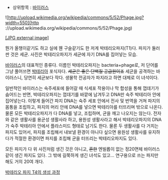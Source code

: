   * 상위항목 : [바이러스](%EB%B0%94%EC%9D%B4%EB%9F%AC%EC%8A%A4.md)  

![http://upload.wikimedia.org/wikipedia/commons/5/52/Phage.jpg?width=550](http
://upload.wikimedia.org/wikipedia/commons/5/52/Phage.jpg)

[[JPG external
image]](http://upload.wikimedia.org/wikipedia/commons/5/52/Phage.jpg)

  
뭔가 올챙이같기도 하고 실에 꿴 구슬같기도 한 저게 박테리오파지(T1)다. 파지가 둘러싼 것은 세균. 사진은 박테리오파지가 세균에 자기
DNA를 집어넣는 모습.

[바이러스](%EB%B0%94%EC%9D%B4%EB%9F%AC%EC%8A%A4.md)의 대표적인 종류다. 이름인 박테리오파지는
bacteria+phage로, 저 단어를 그냥 풀어쓰면
[박테리아](%EB%B0%95%ED%85%8C%EB%A6%AC%EC%95%84.md) 포식자다. <del>세균은 좋은 단백질
공급원이죠</del> 세균을 공격하는 바이러스니, 당연히 세균보다 작다. 생물학 전공자가 파지라고 하면 대체로 이 녀석이다.

일반적인 바이러스는 숙주세포에 들어갈 때 식세포 작용이나 막 합성을 통해 껍데기가 숨어드는 반면, 박테리오파지는 껍데기를 바깥에 남겨두고
DNA만 숙주 박테리아 안에 집어넣는다. 이렇게 들어간 파지 DNA는 숙주 세포 안에서 전사 및 번역을 거쳐 파지의 몸통을 조립하고, 파지의
머리 안에 DNA를 넣으면 박테리아를 터뜨리며 밖으로 나온다. 물론 모든 박테리오파지가 다 DNA를 넣고, 조립하며, 균을 깨고 나오지는
않는다. 전자와 같은 생활사를 용균성 생활사라 하고, 용원성 생활사라고 해서 박테리오파지의 DNA가 숙주 박테리아 안에서 플라스미드 형태로
남기도 한다. 물론 두 생활사를 다 거치는 파지도 있어서, 파지를 조립해서 내보낼 환경이 아니다 싶으면 용원성 생활사를 유지하다가 적절한
환경이면 파지를 조립해 균을 터뜨리는 박테리오파지도 있다.

모든 파지가 다 위 사진처럼 생긴 것은 아니고, <del>흔한</del> 엔빌롭이 없는 정20면체 바이러스같이 생긴 파지도 있다. 그 밖에
길쭉하게 생긴 녀석도 있고... 연구용으로 쓰는 파지만 해도 거의 20여 개다.

[박테리오 파지 T4의 생성 과정](http://www.youtube.com/watch?v=Ofd_lgEymto)

